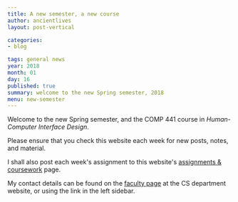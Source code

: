 ```yaml
---
title: A new semester, a new course
author: ancientlives
layout: post-vertical

categories:
- blog

tags: general news
year: 2018
month: 01
day: 16
published: true
summary: welcome to the new Spring semester, 2018
menu: new-semester
---
```


Welcome to the new Spring semester, and the COMP 441 course in *Human-Computer Interface Design*.

Please ensure that you check this website each week for new posts, notes, and material.

I shall also post each week's assignment to this website's [assignments & coursework](/assignments) page.

My contact details can be found on the [faculty page](http://www.luc.edu/cs/people/ftfaculty/haywardnicholas.shtml) at the CS department website, or using the link in the left sidebar.
